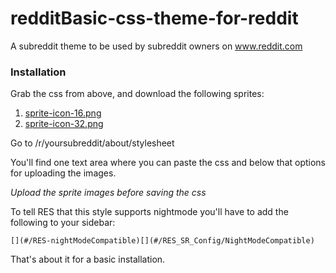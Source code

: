 redditBasic-css-theme-for-reddit
================================

A subreddit theme to be used by subreddit owners on www.reddit.com



### Installation

Grab the css from above, and download the following sprites: 


1. [sprite-icon-16.png](https://raw.githubusercontent.com/creesch/FlatBlue-css-theme-for-reddit/master/sprite-icon-16.png)
2. [sprite-icon-32.png](https://raw.githubusercontent.com/creesch/FlatBlue-css-theme-for-reddit/master/sprite-icon-32.png)


Go to /r/yoursubreddit/about/stylesheet 

You'll find one text area where you can paste the css and below that options for uploading the images. 

*Upload the sprite images before saving the css*

To tell RES that this style supports nightmode you'll have to add the following to your sidebar: 

    [](#/RES-nightModeCompatible)[](#/RES_SR_Config/NightModeCompatible) 

That's about it for a basic installation.  

